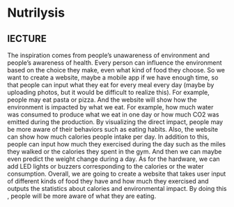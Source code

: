 # Nutrilysis

## lECTURE
The inspiration comes from people’s unawareness of environment and people’s awareness of health. Every person can influence the environment based on the choice they make, even what kind of food they choose. So we want to create a website, maybe a mobile app if we have enough time, so that people can input what they eat for every meal every day (maybe by uploading photos, but it would be difficult to realize this). For example, people may eat pasta or pizza. And the website will show how the environment is impacted by what we eat. For example, how much water was consumed to produce what we eat in one day or how much CO2 was emitted during the production. By visualizing the direct impact, people may be more aware of their behaviors such as eating habits. Also, the website can show how much calories people intake per day. In addition to this, people can input how much they exercised during the day such as the miles they walked or the calories they spent in the gym.  And then we can maybe even predict the weight change during a day. As for the hardware, we can add LED lights or buzzers corresponding to the calories or the water consumption. Overall, we are going to create a website that takes user input of different kinds of food they have and how much they exercised and outputs the statistics about calories and environmental impact. By doing  this , people will be more aware of what they are eating.
